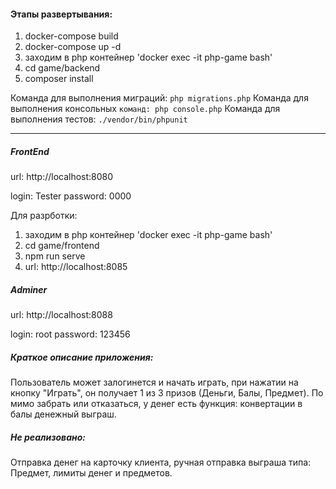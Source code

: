 
#### Этапы развертывания:
1. docker-compose build
2. docker-compose up -d
3. заходим в php контейнер 'docker exec -it php-game bash'
4. cd game/backend
5. composer install

Команда для выполнения миграций: `php migrations.php`
Команда для выполнения консольных `команд: php console.php`
Команда для выполнения тестов: `./vendor/bin/phpunit`

---

##### FrontEnd
url: http://localhost:8080

login: Tester
password: 0000

Для разрботки:
1. заходим в php контейнер 'docker exec -it php-game bash'
2. cd game/frontend
3. npm run serve
4. url: http://localhost:8085

##### Adminer
url: http://localhost:8088

login: root
password: 123456

##### Краткое описание приложения:
Пользователь может залогинется и начать играть, при нажатии на кнопку "Играть", он получает 1 из 3 призов (Деньги, Балы, Предмет). По мимо забрать или отказаться, у денег есть функция: конвертации в балы денежный выграш.

##### Не реализовано:
Отправка денег на карточку клиента, ручная отправка выграша типа: Предмет, лимиты денег и предметов.
